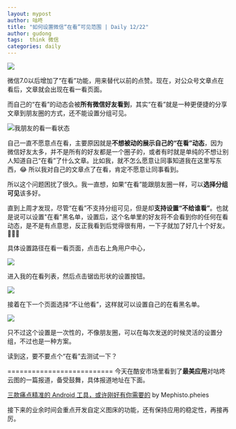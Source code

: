 ```yaml
---
layout: mypost
author: 咕咚
title: "如何设置微信“在看”可见范围 | Daily 12/22"
author: gudong
tags:  think 微信
categories: daily
---
```

![](https://tva1.sinaimg.cn/large/006tNbRwly1ga5t5adedkj30uy0g6t9e.jpg)

微信7.0以后增加了“在看”功能，用来替代以前的点赞。现在，对公众号文章点在看后，文章就会出现在看一看页面。

而自己的“在看”的动态会被**所有微信好友看到**，其实“在看”就是一种更便捷的分享文章到朋友圈的方式，还不能设置分组可见。

![我朋友的看一看状态](https://imgkr.cn-bj.ufileos.com/0466f92e-da87-499c-bcf3-2b487ccf1542.jpg)

自己一直不愿意点在看，主要原因就是**不想被动的展示自己的“在看”动态**，因为微信好友太多，并不是所有的好友都是一个圈子的，或者有时就是单纯的不想让别人知道自己“在看”了什么文章。比如我，就不怎么愿意让同事知道我在这里写东西，😂 所以我对自己的文章点了在看，肯定不愿意让同事看到。

所以这个问题困扰了很久。我一直想，如果“在看”能跟朋友圈一样，可以**选择分组可见**该多好。

直到上周才发现，尽管“在看”不支持分组可见，但是却**支持设置“不给谁看”**。也就是说可以设置"在看"黑名单，设置后，这个名单里的好友将不会看到你的任何在看动态，是不是有点意思，反正我看到后觉得很有用，一下子就加了好几十个好友。🤣🤣🤣

具体设置路径在看一看页面，点击右上角用户中心，

![](https://imgkr.cn-bj.ufileos.com/157307a5-1dc6-4232-a040-5521a30b9a5e.jpg)

进入我的在看列表，然后点击锯齿形状的设置按钮。

![](https://imgkr.cn-bj.ufileos.com/c55d6faf-9bda-4bfb-898c-c007758b2f79.jpg)

接着在下一个页面选择“不让他看”，这样就可以设置自己的在看黑名单。

![](https://imgkr.cn-bj.ufileos.com/60d0254f-e06e-4df3-bd3b-e586523884d2.jpg)

只不过这个设置是一次性的，不像朋友圈，可以在每次发送的时候灵活的设置分组，不过也是一种方案。

读到这，要不要点个“在看”去测试一下？


==========================
今天在酷安市场里看到了**最美应用**对咕咚云图的一篇报道，备受鼓舞，具体报道地址在下面。

 [三款痛点精准的 Android  工具，或许刚好有你需要的](https://mp.weixin.qq.com/s/RPpIhxy1pRqzBW0Rg7QKdw) by Mephisto.pheies

接下来的业余时间会重点开发自定义图床的功能，还有保持应用的稳定性，再接再厉。

